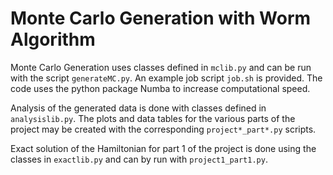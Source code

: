 # Monte Carlo Generation with Worm Algorithm

Monte Carlo Generation uses classes defined in `mclib.py` and can be run with the script `generateMC.py`.  An example job script `job.sh` is provided.
The code uses the python package Numba to increase computational speed.

Analysis of the generated data is done with classes defined in `analysislib.py`.  The plots and data tables for the various parts of the project may be created with the corresponding `project*_part*.py` scripts.

Exact solution of the Hamiltonian for part 1 of the project is done using the classes in `exactlib.py` and can by run with `project1_part1.py`.

#